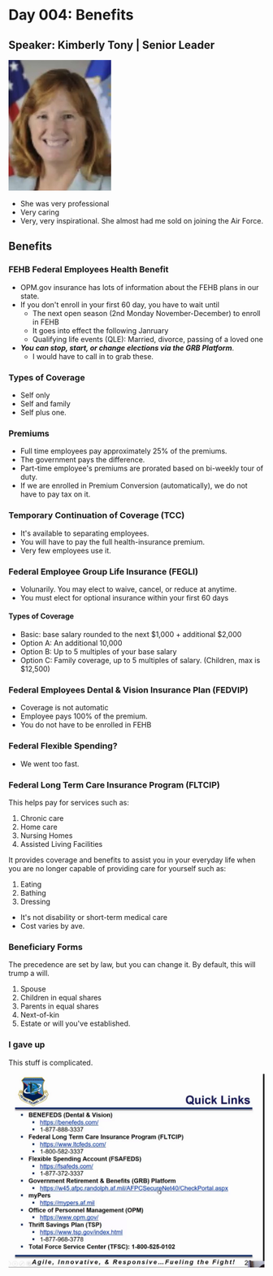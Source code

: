 # Day 004: Benefits

## Speaker: Kimberly Tony \| Senior Leader

![](../../.gitbook/assets/screenshot_2020-06-18-10.09.37_mvtdkh.jpg)



* She was very professional
* Very caring
* Very, very inspirational. She almost had me sold on joining the Air Force.

## Benefits

### FEHB Federal Employees Health Benefit

* OPM.gov insurance has lots of information about the FEHB plans in our state.
* If you don't enroll in your first 60 day, you have to wait until
  * The next open season \(2nd Monday November-December\) to enroll in FEHB
  * It goes into effect the following Janruary
  * Qualifying life events \(QLE\): Married, divorce, passing of a loved one
* _**You can stop, start, or change elections via the GRB Platform**_.
  * I would have to call in to grab these.

### Types of Coverage

* Self only
* Self and family
* Self plus one.

### Premiums

* Full time employees pay approximately 25% of the premiums.
* The government pays the difference.
* Part-time employee's premiums are prorated based on bi-weekly tour of duty.
* If we are enrolled in Premium Conversion \(automatically\), we do not have to pay tax on it.

### Temporary Continuation of Coverage \(TCC\)

* It's available to separating employees.
* You will have to pay the full health-insurance premium.
* Very few employees use it.

### Federal Employee Group Life Insurance \(FEGLI\)

* Volunarily. You may elect to waive, cancel, or reduce at anytime.
* You must elect for optional insurance within your first 60 days

#### Types of Coverage

* Basic: base salary rounded to the next $1,000 + additional $2,000
* Option A: An additional 10,000
* Option B: Up to 5 multiples of your base salary
* Option C: Family coverage, up to 5 multiples of salary. \(Children, max is $12,500\)

### Federal Employees Dental & Vision Insurance Plan \(FEDVIP\)

* Coverage is not automatic
* Employee pays 100% of the premium.
* You do not have to be enrolled in FEHB

### Federal Flexible Spending?

* We went too fast.

### Federal Long Term Care Insurance Program \(FLTCIP\)

This helps pay for services such as:

1. Chronic care
2. Home care
3. Nursing Homes
4. Assisted Living Facilities

It provides coverage and benefits to assist you in your everyday life when you are no longer capable of providing care for yourself such as:

1. Eating
2. Bathing
3. Dressing

* It's not disability or short-term medical care
* Cost varies by ave. 

### Beneficiary Forms

The precedence are set by law, but you can change it. By default, this will trump a will.

1. Spouse
2. Children in equal shares
3. Parents in equal shares
4. Next-of-kin
5. Estate or will you've established.

### I gave up

This stuff is complicated.

![](../../.gitbook/assets/screenshot_2020-06-18-11.33.49_a3exng.jpg)




